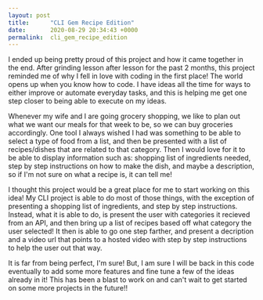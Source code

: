 ```yaml
---
layout: post
title:      "CLI Gem Recipe Edition"
date:       2020-08-29 20:34:43 +0000
permalink:  cli_gem_recipe_edition
---
```



I ended up being pretty proud of this project and how it came together in the end. After grinding lesson after lesson for the past 2 months, this project reminded me of why I fell in love with coding in the first place! The world opens up when you know how to code. I have ideas all the time for ways to either improve or automate everyday tasks, and this is helping me get one step closer to being able to execute on my ideas.

Whenever my wife and I are going grocery shopping, we like to plan out what we want our meals for that week to be, so we can buy groceries accordingly. One tool I always wished I had was something to be able to select a type of food from a list, and then be presented with a list of recipes/dishes that are related to that category. Then I would love for it to be able to display information such as: shopping list of ingredients needed, step by step instructions on how to make the dish, and maybe a description, so if I'm not sure on what a recipe is, it can tell me!

I thought this project would be a great place for me to start working on this idea! My CLI project is able to do most of those things, with the exception of presenting a shopping list of ingredients, and step by step instructions. Instead, what it is able to do, is present the user with categories it recieved from an API, and then bring up a list of recipes based off what category the user selected! It then is able to go one step farther, and present a decription and a video url that points to a hosted video with step by step instructions to help the user out that way.

It is far from being perfect, I'm sure! But, I am sure I will be back in this code eventually to add some more features and fine tune a few of the ideas already in it! This has been a blast to work on and can't wait to get started on some more projects in the future!!
